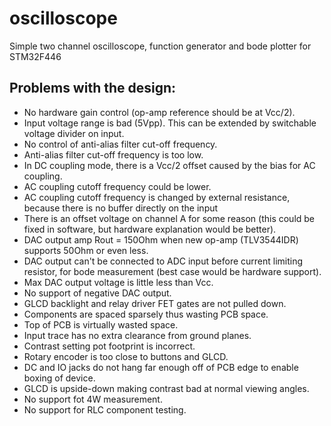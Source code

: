 # oscilloscope
Simple two channel oscilloscope, function generator and bode plotter for STM32F446

## Problems with the design:
 - No hardware gain control (op-amp reference should be at Vcc/2).
 - Input voltage range is bad (5Vpp). This can be extended by switchable voltage divider on input.
 - No control of anti-alias filter cut-off frequency.
 - Anti-alias filter cut-off frequency is too low.
 - In DC coupling mode, there is a Vcc/2 offset caused by the bias for AC coupling.
 - AC coupling cutoff frequency could be lower.
 - AC coupling cutoff frequency is changed by external resistance, because there is no buffer directly on the input
 - There is an offset voltage on channel A for some reason (this could be fixed in software, but hardware explanation would be better).
 - DAC output amp Rout = 150Ohm when new op-amp (TLV3544IDR) supports 50Ohm or even less.
 - DAC output can't be connected to ADC input before current limiting resistor, for bode measurement (best case would be hardware support).
 - Max DAC output voltage is little less than Vcc.
 - No support of negative DAC output.
 - GLCD backlight and relay driver FET gates are not pulled down.
 - Components are spaced sparsely thus wasting PCB space.
 - Top of PCB is virtually wasted space.
 - Input trace has no extra clearance from ground planes.
 - Contrast setting pot footprint is incorrect.
 - Rotary encoder is too close to buttons and GLCD.
 - DC and IO jacks do not hang far enough off of PCB edge to enable boxing of device.
 - GLCD is upside-down making contrast bad at normal viewing angles.
 - No support fot 4W measurement.
 - No support for RLC component testing.
 
